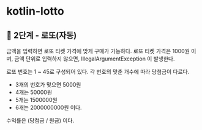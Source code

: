 # kotlin-lotto

## 🚀 2단계 - 로또(자동)

금액을 입력하면 로또 티켓 가격에 맞게 구매가 가능하다.
로또 티켓 가격은 1000원 이며, 금액 단위로 입력하지 않으면, IllegalArgumentException 이 발생한다.

로또 번호는 1 ~ 45로 구성되어 있다.
각 번호의 맞춘 개수에 따라 당첨금이 다르다.

- 3개의 번호가 맞으면 5000원
- 4개는 50000원
- 5개는 1500000원
- 6개는 2000000000원 이다.

수익률은 (당첨금 / 원금) 이다.
